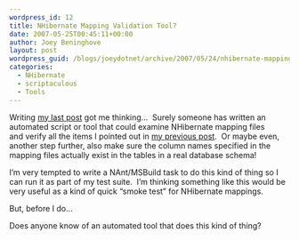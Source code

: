 ```yaml
---
wordpress_id: 12
title: NHibernate Mapping Validation Tool?
date: 2007-05-25T00:45:11+00:00
author: Joey Beninghove
layout: post
wordpress_guid: /blogs/joeydotnet/archive/2007/05/24/nhibernate-mapping-validation-tool.aspx
categories:
  - NHibernate
  - scriptaculous
  - Tools
---
```

Writing [my last post](http://joeydotnet.com/blog/archive/2007/05/24/Thoughts-On-Validating-NHibernate-Mapping-Files.aspx) got me thinking&#8230;&nbsp; Surely someone has written an automated script or tool that could examine NHibernate mapping files and&nbsp;verify all the items I pointed out in [my previous post](http://joeydotnet.com/blog/archive/2007/05/24/Thoughts-On-Validating-NHibernate-Mapping-Files.aspx).&nbsp; Or maybe even, another step further, also make sure the column names specified in the mapping files actually exist in the tables in a real database schema!

I&#8217;m very tempted to write a NAnt/MSBuild task to do this kind of thing so I can run it as part of my test suite.&nbsp; I&#8217;m thinking something like this would be very useful as a kind of quick &#8220;smoke test&#8221; for NHibernate mappings.

But, before I do&#8230;

Does anyone know of an automated tool that does this kind of thing?
